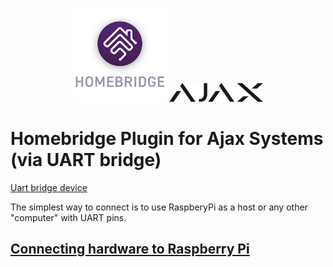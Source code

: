 
<p align="center">

<img src="https://github.com/homebridge/branding/raw/master/logos/homebridge-wordmark-logo-vertical.png" width="150">

<img src="./docs/ajax-logo.png" width="150">

</p>


# Homebridge Plugin for Ajax Systems (via UART bridge)

[Uart bridge device](https://support.ajax.systems/en/manuals/uartbridge/)

The simplest way to connect is to use RaspberyPi as a host or any other "computer" with UART pins.

## [Connecting hardware to Raspberry Pi](./docs/raspberry-uart.md)


